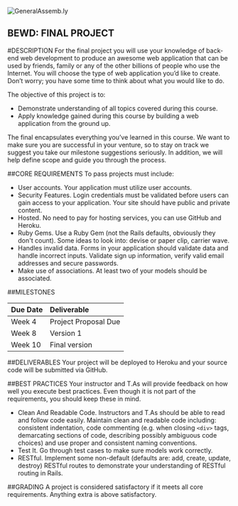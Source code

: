 ![GeneralAssemb.ly](https://github.com/generalassembly/ga-ruby-on-rails-for-devs/raw/master/images/ga.png "GeneralAssemb.ly")

BEWD: FINAL PROJECT
--------

#DESCRIPTION
For the final project you will use your knowledge of back-end web development to produce an awesome web application that can be used by friends, family or any of the other billions of people who use the Internet. You will choose the type of web application you’d like to create. Don’t worry; you have some time to think about what you would like to do.

The objective of this project is to:
- Demonstrate understanding of all topics covered during this course.
- Apply knowledge gained during this course by building a web application from the ground up.

The final encapsulates everything you’ve learned in this course. We want to make sure you are successful in your venture, so to stay on track we suggest you take our milestone suggestions seriously. In addition, we will help define scope and guide you through the process.


##CORE REQUIREMENTS
To pass projects must include:

- User accounts. Your application must utilize user accounts.
- Security Features. Login credentials must be validated before users can gain access to your application. Your site should have public and private content.
- Hosted. No need to pay for hosting services, you can use GitHub and Heroku. 
- Ruby Gems. Use a Ruby Gem (not the Rails defaults, obviously they don't count). Some ideas to look into: devise or paper clip, carrier wave.
- Handles invalid data. Forms in your application should validate data and handle incorrect inputs. Validate sign up information, verify valid email addresses and secure passwords.
- Make use of associations. At least two of your models should be associated.


##MILESTONES

|Due Date| Deliverable|
|:-------|:-----------|
|Week 4|Project Proposal Due|
|Week 8| Version 1 |
|Week 10| Final version|


##DELIVERABLES
Your project will be deployed to Heroku and your source code will be submitted via GitHub.

##BEST PRACTICES
Your instructor and T.As will provide feedback on how well you execute best practices. Even though it is not part of the requirements, you should keep these in mind. 

* Clean And Readable Code. Instructors and T.As should be able to read and follow code easily.  Maintain clean and readable code including: consistent indentation, code commenting (e.g. when closing ```<div>``` tags, demarcating sections of code, describing possibly ambiguous code choices) and use proper and consistent naming conventions.
*	Test It. Go through test cases to make sure models work correctly. 
*	RESTful. Implement some non-default (defaults are: add, create, update, destroy) RESTful routes to demonstrate your understanding of RESTful routing in Rails.


##GRADING
A project is considered satisfactory if it meets all core requirements. Anything extra is above satisfactory. 
